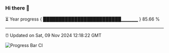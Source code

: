 ### Hi there 👋

⏳ Year progress { █████████████████████████▁▁▁▁▁ } 85.66 %

---

⏰ Updated on Sat, 09 Nov 2024 12:18:22 GMT

![Progress Bar CI](https://github.com/code-lakshay/GitHub-Actions-Demo/workflows/Progress%20Bar%20CI/badge.svg)
